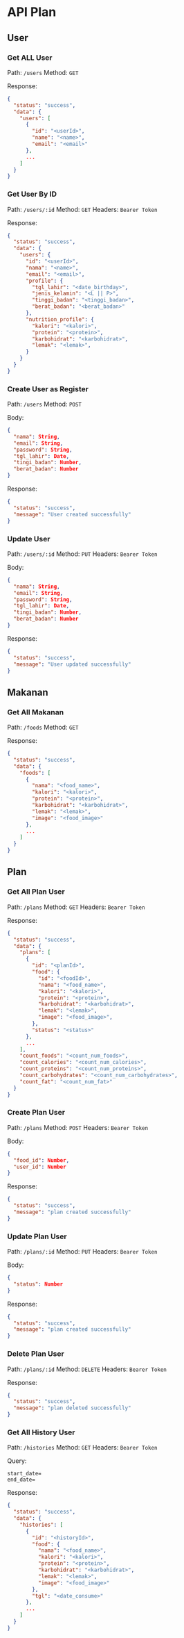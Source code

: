 # API Plan

## User

### Get ALL User
Path: `/users`
Method: `GET`

Response:

```json
{
  "status": "success",
  "data": {
    "users": [
      {
        "id": "<userId>",
        "name": "<name>",
        "email": "<email>"
      },
      ...
    ]
  }
}
```

### Get User By ID
Path: `/users/:id`
Method: `GET`
Headers: `Bearer Token`

Response:

```json
{
  "status": "success",
  "data": {
    "users": {
      "id": "<userId>",
      "nama": "<name>",
      "email": "<email>",
      "profile": {
        "tgl_lahir": "<date_birthday>",
        "jenis_kelamin": "<L || P>",
        "tinggi_badan": "<tinggi_badan>",
        "berat_badan": "<berat_badan>"
      },
      "nutrition_profile": {
        "kalori": "<kalori>",
        "protein": "<protein>",
        "karbohidrat": "<karbohidrat>",
        "lemak": "<lemak>",
      }
    }
  }
}
```

### Create User as Register
Path: `/users`
Method: `POST`

Body:
```json
{
  "nama": String,
  "email": String,
  "password": String,
  "tgl_lahir": Date,
  "tingi_badan": Number,
  "berat_badan": Number
}
```
Response:

```json
{
  "status": "success",
  "message": "User created successfully"
}
```

### Update User
Path: `/users/:id`
Method: `PUT`
Headers: `Bearer Token`

Body:
```json
{
  "nama": String,
  "email": String,
  "password": String,
  "tgl_lahir": Date,
  "tingi_badan": Number,
  "berat_badan": Number
}
```
Response:

```json
{
  "status": "success",
  "message": "User updated successfully"
}
```
## Makanan

### Get All Makanan
Path: `/foods`
Method: `GET`

Response:
```json
{
  "status": "success",
  "data": {
    "foods": [
      {
        "nama": "<food_name>",
        "kalori": "<kalori>",
        "protein": "<protein>",
        "karbohidrat": "<karbohidrat>",
        "lemak": "<lemak>",
        "image": "<food_image>"
      },
      ...
    ]
  }
}
```
## Plan

### Get All Plan User
Path: `/plans`
Method: `GET`
Headers: `Bearer Token`

Response:
```json
{
  "status": "success",
  "data": {
    "plans": [
      {
        "id": "<planId>",
        "food": {
          "id": "<foodId>",
          "nama": "<food_name>",
          "kalori": "<kalori>",
          "protein": "<protein>",
          "karbohidrat": "<karbohidrat>",
          "lemak": "<lemak>",
          "image": "<food_image>",
        },
        "status": "<status>"
      },
      ...
    ],
    "count_foods": "<count_num_foods>",
    "count_calories": "<count_num_calories>",
    "count_proteins": "<count_num_proteins>",
    "count_carbohydrates": "<count_num_carbohydrates>",
    "count_fat": "<count_num_fat>"
  }
}
```

### Create Plan User
Path: `/plans`
Method: `POST`
Headers: `Bearer Token`

Body:
```json
{
  "food_id": Number,
  "user_id": Number
}
```

Response:
```json
{
  "status": "success",
  "message": "plan created successfully"
}
```

### Update Plan User
Path: `/plans/:id`
Method: `PUT`
Headers: `Bearer Token`

Body:
```json
{
  "status": Number
}
```

Response:
```json
{
  "status": "success",
  "message": "plan created successfully"
}
```

### Delete Plan User
Path: `/plans/:id`
Method: `DELETE`
Headers: `Bearer Token`

Response:
```json
{
  "status": "success",
  "message": "plan deleted successfully"
}
```

### Get All History User
Path: `/histories`
Method: `GET`
Headers: `Bearer Token`

Query:
```
start_date=
end_date=
```

Response:
```json
{
  "status": "success",
  "data": {
    "histories": [
      {
        "id": "<historyId>",
        "food": {
          "nama": "<food_name>",
          "kalori": "<kalori>",
          "protein": "<protein>",
          "karbohidrat": "<karbohidrat>",
          "lemak": "<lemak>",
          "image": "<food_image>"
        },
        "tgl": "<date_consume>"
      },
      ...
    ]
  }
}
```

